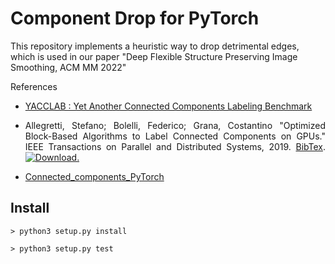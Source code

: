 # Component Drop for PyTorch

This repository implements a heuristic way to drop detrimental edges, which is used in our paper "Deep Flexible Structure Preserving Image Smoothing, ACM MM 2022"

References
- [YACCLAB : Yet Another Connected Components Labeling Benchmark](https://github.com/prittt/YACCLAB)

- <p align="justify"> Allegretti, Stefano; Bolelli, Federico; Grana, Costantino "Optimized Block-Based Algorithms to Label Connected Components on GPUs." IEEE Transactions on Parallel and Distributed Systems, 2019. <a title="BibTex" href="http://imagelab.ing.unimore.it/files2/yacclab/YACCLAB_TPDS2019_BibTex.html">BibTex</a>. <a title="Download" href="https://iris.unimore.it/retrieve/handle/11380/1179616/225393/2018_TPDS_Optimized_Block_Based_Algorithms_to_Label_Connected_Components_on_GPUs.pdf"><img src="https://raw.githubusercontent.com/prittt/YACCLAB/master/doc/pdf_logo.png" alt="Download." /></a></p>

- [Connected_components_PyTorch](https://github.com/zsef123/Connected_components_PyTorch)

## Install

```
> python3 setup.py install

> python3 setup.py test
```

